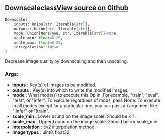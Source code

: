 ## Downscale<span class="tag">class</span><a class="sourcelink" href=https://github.com/fastestimator/fastestimator/blob/r1.1/fastestimator/op/numpyop/univariate/downscale.py/#L25-L52>View source on Github</a>
```python
Downscale(
	inputs: Union[str, Iterable[str]],
	outputs: Union[str, Iterable[str]],
	mode: Union[NoneType, str, Iterable[str]]=None,
	scale_min: float=0.25,
	scale_max: float=0.25,
	interpolation: int=0
)
```
Decrease image quality by downscaling and then upscaling.


<h3>Args:</h3>

* **inputs** :  Key(s) of images to be modified.
* **outputs** :  Key(s) into which to write the modified images.
* **mode** :  What mode(s) to execute this Op in. For example, "train", "eval", "test", or "infer". To execute        regardless of mode, pass None. To execute in all modes except for a particular one, you can pass an argument        like "!infer" or "!train".
* **scale_min** :  Lower bound on the image scale. Should be < 1.
* **scale_max** :   Upper bound on the image scale. Should be >= scale_min.
* **interpolation** :  cv2 interpolation method.
* **Image types** :     uint8, float32



